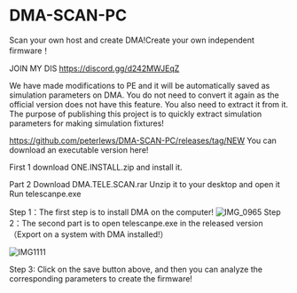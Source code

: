 # DMA-SCAN-PC
Scan your own host and create DMA!Create your own independent firmware！

JOIN MY DIS https://discord.gg/d242MWJEqZ

We have made modifications to PE and it will be automatically saved as simulation parameters on DMA. You do not need to convert it again as the official version does not have this feature. You also need to extract it from it. The purpose of publishing this project is to quickly extract simulation parameters for making simulation fixtures!

https://github.com/peterlews/DMA-SCAN-PC/releases/tag/NEW You can download an executable version here!

First 1 download ONE.INSTALL.zip and install it.

Part 2 Download DMA.TELE.SCAN.rar Unzip it to your desktop and open it Run telescanpe.exe

Step 1：The first step is to install DMA on the computer!
![IMG_0965](https://github.com/miaomiaolike/DMA-SCAN-PC/assets/70749818/f5df6ab7-9689-4d93-ba68-92a337f764c7)
Step 2：The second part is to open telescanpe.exe in the released version（Export on a system with DMA installed!）

![IMG1111](https://github.com/miaomiaolike/DMA-SCAN-PC/assets/70749818/2fc1a19d-58ed-4fc9-91eb-569ad9a591ec)

Step 3: Click on the save button above, and then you can analyze the corresponding parameters to create the firmware!
